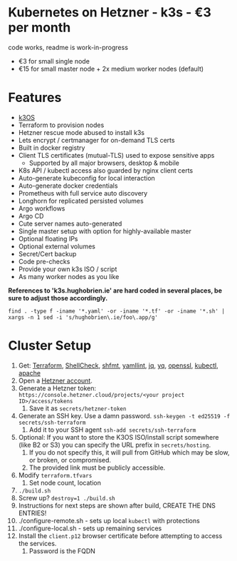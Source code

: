 # Kubernetes on Hetzner - k3s - €3 per month

code works, readme is work-in-progress

- €3 for small single node
- €15 for small master node + 2x medium worker nodes (default)

# Features
- [k3OS](https://github.com/rancher/k3os)
- Terraform to provision nodes
- Hetzner rescue mode abused to install k3s
- Lets encrypt / certmanager for on-demand TLS certs
- Built in docker registry
- Client TLS certificates (mutual-TLS) used to expose sensitive apps
	- Supported by all major browsers, desktop & mobile
- K8s API / kubectl access also guarded by nginx client certs
- Auto-generate kubeconfig for local interaction
- Auto-generate docker credentials
- Prometheus with full service auto discovery
- Longhorn for replicated persisted volumes
- Argo workflows
- Argo CD
- Cute server names auto-generated
- Single master setup with option for highly-available master
- Optional floating IPs
- Optional external volumes
- Secret/Cert backup
- Code pre-checks
- Provide your own k3s ISO / script
- As many worker nodes as you like

**References to 'k3s.hughobrien.ie' are hard coded in several places, be sure to adjust those accordingly.**
```
find . -type f -iname '*.yaml' -or -iname '*.tf' -or -iname '*.sh' | xargs -n 1 sed -i 's/hughobrien\.ie/foo\.app/g'
```

# Cluster Setup
1. Get: [Terraform](https://www.terraform.io/downloads.html), [ShellCheck](https://www.shellcheck.net/), [shfmt](https://github.com/mvdan/sh), [yamllint](https://pypi.org/project/yamllint/), [jq](https://stedolan.github.io/jq/), [yq](https://pypi.org/project/yq/), [openssl](https://www.openssl.org/), [kubectl](https://kubernetes.io/docs/tasks/tools/install-kubectl/), [apache](https://httpd.apache.org/)
1. Open a [Hetzner account](https://www.hetzner.com/).
1. Generate a Hetzner token: `https://console.hetzner.cloud/projects/<your project ID>/access/tokens`
	1. Save it as `secrets/hetzner-token`
1. Generate an SSH key. Use a damn password. `ssh-keygen -t ed25519 -f secrets/ssh-terraform`
	1. Add it to your SSH agent `ssh-add secrets/ssh-terraform`
1. Optional: If you want to store the K3OS ISO/install script somewhere (like B2 or S3) you can specify the URL prefix in `secrets/hosting`.
	1. If you do not specify this, it will pull from GitHub which may be slow, or broken, or compromised.
	1. The provided link must be publicly accessible.
1. Modify `terraform.tfvars`
	1. Set node count, location
1. `./build.sh`
1. Screw up? `destroy=1 ./build.sh`
1. Instructions for next steps are shown after build, CREATE THE DNS ENTRIES!
1. ./configure-remote.sh -  sets up local `kubectl` with protections
1. ./configure-local.sh  -  sets up remaining services
1. Install the `client.p12` browser certificate before attempting to access the services.
	1. Password is the FQDN

